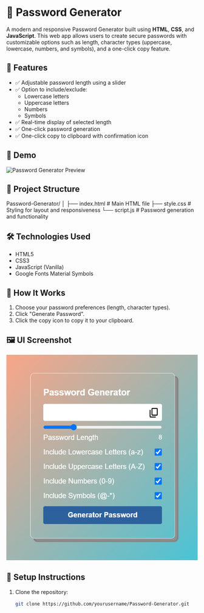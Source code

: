 # 🔐 Password Generator

A modern and responsive Password Generator built using **HTML**, **CSS**, and **JavaScript**. This web app allows users to create secure passwords with customizable options such as length, character types (uppercase, lowercase, numbers, and symbols), and a one-click copy feature.

## 🌟 Features

- ✅ Adjustable password length using a slider
- ✅ Option to include/exclude:
  - Lowercase letters
  - Uppercase letters
  - Numbers
  - Symbols
- ✅ Real-time display of selected length
- ✅ One-click password generation
- ✅ One-click copy to clipboard with confirmation icon

## 🚀 Demo

![Password Generator Preview](https://password-generator-beta-seven-90.vercel.app/)


## 📁 Project Structure

Password-Generator/ │ 
├── index.html # Main HTML file 
├── style.css # Styling for layout and responsiveness 
└── script.js # Password generation and functionality


## 🛠️ Technologies Used

- HTML5
- CSS3
- JavaScript (Vanilla)
- Google Fonts Material Symbols

## 🧠 How It Works

1. Choose your password preferences (length, character types).
2. Click "Generate Password".
3. Click the copy icon to copy it to your clipboard.

## 🖼️ UI Screenshot

![alt text](<Screenshot 2025-04-13 215629.png>)

## 📌 Setup Instructions

1. Clone the repository:
   ```bash
   git clone https://github.com/yourusername/Password-Generator.git
